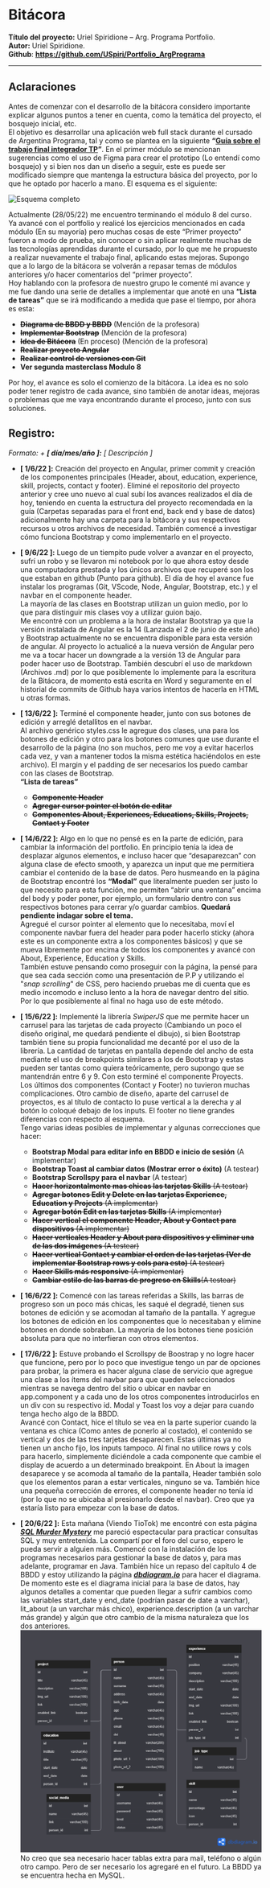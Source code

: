 # **Bitácora**
**Título del proyecto:** Uriel Spiridione – Arg. Programa Portfolio.   
**Autor:** Uriel Spiridione.  
**Github**: **https://github.com/USpiri/Portfolio_ArgPrograma**  

* * * 
## **Aclaraciones**
Antes de comenzar con el desarrollo de la bitácora considero importante explicar algunos puntos a tener en cuenta, como la temática del proyecto, el bosquejo inicial, etc.  
El objetivo es desarrollar una aplicación web full stack durante el cursado de Argentina Programa, tal y como se plantea en la siguiente **“[Guía sobre el trabajo final integrador TP](https://argentinaprograma.inti.gob.ar/mod/resource/view.php?id=1033)”**. En el primer módulo se mencionan sugerencias como el uso de Figma para crear el prototipo (Lo entendí como bosquejo) y si bien nos dan un diseño a seguir, este es puede ser modificado siempre que mantenga la estructura básica del proyecto, por lo que he optado por hacerlo a mano. El esquema es el siguiente:  
  
![Esquema completo](Completo1.jpg)  
  
Actualmente (28/05/22) me encuentro terminando el módulo 8 del curso. Ya avancé con el portfolio y realicé los ejercicios mencionados en cada módulo (En su mayoría) pero muchas cosas de este “Primer proyecto” fueron a modo de prueba, sin conocer o sin aplicar realmente muchas de las tecnologías aprendidas durante el cursado, por lo que me he propuesto a realizar nuevamente el trabajo final, aplicando estas mejoras. Supongo que a lo largo de la bitácora se volverán a repasar temas de módulos anteriores y/o hacer comentarios del “primer proyecto”.  
Hoy hablando con la profesora de nuestro grupo le comenté mi avance y me fue dando una serie de detalles a implementar que anoté en una **“Lista de tareas”** que se irá modificando a medida que pase el tiempo, por ahora es esta:
+ ~~**Diagrama de BBDD y BBDD**~~ (Mención de la profesora)
+ ~~**Implementar Bootstrap**~~ (Mención de la profesora)
+ ~~**Idea de Bitácora**~~ (En proceso) (Mención de la profesora)
+ ~~**Realizar proyecto Angular**~~
+ ~~**Realizar control de versiones con Git**~~
+ **Ver segunda masterclass Modulo 8**  

Por hoy, el avance es solo el comienzo de la bitácora. La idea es no solo poder tener registro de cada avance, sino también de anotar ideas, mejoras o problemas que me vaya encontrando durante el proceso, junto con sus soluciones.  

## **Registro:** 
*Formato: + **[ día/mes/año ]:** [ Descripción ]*  

+ **[ 1/6/22 ]:** Creación del proyecto en Angular, primer commit y creación de los componentes principales (Header, about, education, experience, skill, projects, contact y footer). Eliminé el repositorio del proyecto anterior y cree uno nuevo al cual subí los avances realizados el día de hoy, teniendo en cuenta la estructura del proyecto recomendada en la guía (Carpetas separadas para el front end, back end y base de datos) adicionalmente hay una carpeta para la bitácora y sus respectivos recursos u otros archivos de necesidad. También comencé a investigar cómo funciona Bootstrap y como implementarlo en el proyecto.  

+ **[ 9/6/22 ]:** Luego de un tiempito pude volver a avanzar en el proyecto, sufrí un robo y se llevaron mi notebook por lo que ahora estoy desde una computadora prestada y los únicos archivos que recuperé son los que estaban en github (Punto para github). El día de hoy el avance fue instalar los programas (Git, VScode, Node, Angular, Bootstrap, etc.) y el navbar en el componente header.  
La mayoría de las clases en Bootstrap utilizan un guion medio, por lo que para distinguir mis clases voy a utilizar guion bajo.  
Me encontré con un problema a la hora de instalar Bootstrap ya que la versión instalada de Angular es la 14 (Lanzada el 2 de junio de este año) y Bootstrap actualmente no se encuentra disponible para esta versión de angular. Al proyecto lo actualicé a la nueva versión de Angular pero me va a tocar hacer un downgrade a la versión 13 de Angular para poder hacer uso de Bootstrap. También descubrí el uso de markdown (Archivos .md) por lo que posiblemente lo implemente para la escritura de la Bitácora, de momento está escrita en Word y seguramente en el historial de commits de Github haya varios intentos de hacerla en HTML u otras formas.

+ **[ 13/6/22 ]:** Terminé el componente header, junto con sus botones de edición y arreglé detallitos en el navbar.  
Al archivo genérico styles.css le agregue dos clases, una para los botones de edición y otro para los botones comunes que use durante el desarrollo de la página (no son muchos, pero me voy a evitar hacerlos cada vez, y van a mantener todos la misma estética haciéndolos en este archivo). El margin y el padding de ser necesarios los puedo cambar con las clases de Bootstrap.  
**“Lista de tareas”**  
    + ~~**Componente Header**~~
    + ~~**Agregar cursor pointer el botón de editar**~~
    + ~~**Componentes About, Experiences, Educations, Skills, Projects, Contact y Footer**~~  

+ **[ 14/6/22 ]:** Algo en lo que no pensé es en la parte de edición, para cambiar la información del portfolio. En principio tenía la idea de desplazar algunos elementos, e incluso hacer que “desaparezcan” con alguna clase de efecto smooth, y aparezca un input que me permitiera cambiar el contenido de la base de datos. Pero husmeando en la página de Bootstrap encontré los **“Modal”** que literalmente pueden ser justo lo que necesito para esta función, me permiten “abrir una ventana” encima del body y poder poner, por ejemplo, un formulario dentro con sus respectivos botones para cerrar y/o guardar cambios. **Quedará pendiente indagar sobre el tema.**  
Agregué el cursor pointer al elemento que lo necesitaba, moví el componente navbar fuera del header para poder hacerlo sticky (ahora este es un componente extra a los componentes básicos) y que se mueva libremente por encima de todos los componentes y avancé con About, Experience, Education y Skills.  
También estuve pensando como proseguir con la página, la pensé para que sea cada sección como una presentación de P.P y utilizando el "*snap scrolling*" de CSS, pero haciendo pruebas me di cuenta que es medio incomodo e incluso lento a la hora de navegar dentro del sitio. Por lo que posiblemente al final no haga uso de este método.  
+ **[ 15/6/22 ]:** Implementé la librería *SwiperJS* que me permite hacer un carrusel para las tarjetas de cada proyecto (Cambiando un poco el diseño original, me quedará pendiente el dibujo), si bien Bootstrap también tiene su propia funcionalidad me decanté por el uso de la librería. La cantidad de tarjetas en pantalla depende del ancho de esta mediante el uso de breakpoints similares a los de Bootstrap y estas pueden ser tantas como quiera teóricamente, pero supongo que se mantendrán entre 6 y 9. Con esto terminé el componente Proyects.  
Los últimos dos componentes (Contact y Footer) no tuvieron muchas complicaciones. Otro cambio de diseño, aparte del carrusel de proyectos, es al título de contacto lo puse vertical a la derecha y al botón lo coloqué debajo de los inputs. El footer no tiene grandes diferencias con respecto al esquema.  
Tengo varias ideas posibles de implementar y algunas correcciones que hacer:  
    + **Bootstrap Modal para editar info en BBDD e inicio de sesión** (A implementar)
    + **Bootstrap Toast al cambiar datos (Mostrar error o éxito)** (A testear)
    + **Bootstrap Scrollspy para el navbar** (A testear)
    + ~~**Hacer horizontalmente mas chicas las tarjetas Skills** (A testear)~~
    + ~~**Agregar botones Edit y Delete en las tarjetas Experience, Education y Projects** (A implementar)~~
    + ~~**Agregar botón Edit en las tarjetas Skills** (A implementar)~~
    + ~~**Hacer vertical el componente Header, About y Contact para dispositivos** (A implementar)~~
    + ~~**Hacer verticales Header y About para dispositivos y eliminar una de las dos imágenes** (A testear)~~
    + ~~**Hacer vertical Contact y cambiar el orden de las tarjetas (Ver de implementar Bootstrap rows y cols para esto)** (A testear)~~
    + ~~**Hacer Skills más responsive** (A implementar)~~
    + ~~**Cambiar estilo de las barras de progreso en Skills**(A testear)~~  
+ **[ 16/6/22 ]:** Comencé con las tareas referidas a Skills, las barras de progreso son un poco más chicas, les saqué el degradé, tienen sus botones de edición y se acomodan al tamaño de la pantalla. Y agregue los botones de edición en los componentes que lo necesitaban y elimine botones en donde sobraban. La mayoría de los botones tiene posición absoluta para que no interfieran con otros elementos.  
+ **[ 17/6/22 ]:** Estuve probando el Scrollspy de Boostrap y no logre hacer que funcione, pero por lo poco que investigue tengo un par de opciones para probar, la primera es hacer alguna clase de servicio que agregue una clase a los ítems del navbar para que queden seleccionados mientras se navega dentro del sitio o ubicar en navbar en app.component y a cada uno de los otros componentes introducirlos en un div con su respectivo id. Modal y Toast los voy a dejar para cuando tenga hecho algo de la BBDD.  
Avancé con Contact, hice el título se vea en la parte superior cuando la ventana es chica (Como antes de ponerlo al costado), el contenido se vertical y dos de las tres tarjetas desaparecen. Estas últimas ya no tienen un ancho fijo, los inputs tampoco. Al final no utilice rows y cols para hacerlo, simplemente diciéndole a cada componente que cambie el display de acuerdo a un determinado breakpoint. En About la imagen desaparece y se acomoda al tamaño de la pantalla, Header también solo que los elementos paran a estar verticales, ninguno se va. También hice una pequeña corrección de errores, el componente header no tenía id (por lo que no se ubicaba al presionarlo desde el navbar). Creo que ya estaría listo para empezar con la base de datos.  
+ **[ 20/6/22 ]:** Esta mañana (Viendo TioTok) me encontré con esta página ***[SQL Murder Mystery](https://mystery.knightlab.com/)*** me pareció espectacular para practicar consultas SQL y muy entretenida. La compartí por el foro del curso, espero le pueda servir a alguien más. Comencé con la instalación de los programas necesarios para gestionar la base de datos y, para mas adelante, programar en Java. También hice un repaso del capitulo 4 de BBDD y estoy utilizando la página ***[dbdiagram.io](https://dbdiagram.io/)*** para hacer el diagrama.  
De momento este es el diagrama inicial para la base de datos, hay algunos detalles a comentar que pueden llegar a sufrir cambios como las variables start_date y end_date (podrían pasar de date a varchar), lit_about (a un varchar más chico), experience.description (a un varchar más grande) y algún que otro cambio de la misma naturaleza que los dos anteriores.  
![Diagrama DDBB](../database_diagram_1b.png)  
No creo que sea necesario hacer tablas extra para mail, teléfono o algún otro campo. Pero de ser necesario los agregaré en el futuro. La BBDD ya se encuentra hecha en MySQL.


